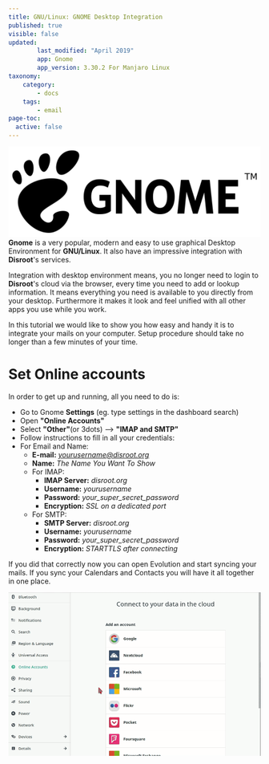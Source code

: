 ```yaml
---
title: GNU/Linux: GNOME Desktop Integration
published: true
visible: false
updated:
        last_modified: "April 2019"
        app: Gnome
        app_version: 3.30.2 For Manjaro Linux
taxonomy:
    category:
        - docs
    tags:
        - email
page-toc:
  active: false
---
```


![](en/gnome.png)
**Gnome** is a very popular, modern and easy to use graphical Desktop Environment for **GNU/Linux**. It also have an impressive integration with **Disroot**'s services.

Integration with desktop environment means, you no longer need to login to **Disroot**'s cloud via the browser, every time you need to add or lookup information. It means everything you need is available to you directly from your desktop. Furthermore it makes it look and feel unified with all other apps you use while you work.

In this tutorial we would like to show you how easy and handy it is to integrate your mails on your computer. Setup procedure should take no longer than a few minutes of your time.


# Set Online accounts

In order to get up and running, all you need to do is:

 - Go to Gnome **Settings** (eg. type settings in the dashboard search)
 - Open **"Online Accounts"**
 - Select **"Other"**(or 3dots) --> **"IMAP and SMTP"**
 - Follow instructions to fill in all your credentials:  
  - For Email and Name:
      - **E-mail:** *yourusername@disroot.org*
      - **Name:** *The Name You Want To Show*
    - For IMAP:
      - **IMAP Server:** *disroot.org*
      - **Username:** *yourusername*
      - **Password:** *your_super_secret_password*
      - **Encryption:** *SSL on a dedicated port*
    - For SMTP:
      - **SMTP Server:** *disroot.org*
      - **Username:** *yourusername*
      - **Password:** *your_super_secret_password*
      - **Encryption:** *STARTTLS after connecting*

If you did that correctly now you can open Evolution and start syncing your mails. If you sync your Calendars and Contacts you will have it all together in one place.

![](en/gnome_online_accounts1.gif)

